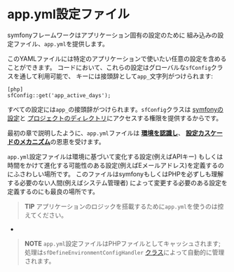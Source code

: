 app.yml設定ファイル
==================

symfonyフレームワークはアプリケーション固有の設定のために
組み込みの設定ファイル、`app.yml`を提供します。

このYAMLファイルには特定のアプリケーションで使いたい任意の設定を含めることができます。
コードにおいて、これらの設定はグローバルな`sfConfig`クラスを通して利用可能で、
キーには接頭辞として`app_`文字列がつけられます:

    [php]
    sfConfig::get('app_active_days');

すべての設定には`app_`の接頭辞がつけられます。`sfConfig`クラスは
[symfonyの設定](#chapter_03-Configuration-Files-Principles_sub_configuration_settings)と
[プロジェクトのディレクトリ](#chapter_03-Configuration-Files-Principles_sub_directories)にアクセスする権限を提供するからです。

最初の章で説明したように、`app.yml`ファイルは
[**環境を認識し**](#chapter_03-Configuration-Files-Principles_sub_environment_awareness)、
[**設定カスケードのメカニズム**](#chapter_03-Configuration-Files-Principles_sub_configuration_cascade)の恩恵を受けます。

`app.yml`設定ファイルは環境に基づいて変化する設定(例えばAPIキー)
もしくは時間をかけて進化する可能性のある設定(例えばEメールアドレス)を定義するのにふさわしい場所です。
このファイルはsymfonyもしくはPHPを必ずしも理解する必要のない人間(例えばシステム管理者)
によって変更する必要のある設定を定義するのにも最良の場所です。

>**TIP**
>アプリケーションのロジックを搭載するために`app.yml`を使うのは控えてください。

-

>**NOTE**
>`app.yml`設定ファイルはPHPファイルとしてキャッシュされます; 
>処理は`sfDefineEnvironmentConfigHandler`
>[クラス](#chapter_14-Other-Configuration-Files_config_handlers_yml)によって自動的に管理されます。
